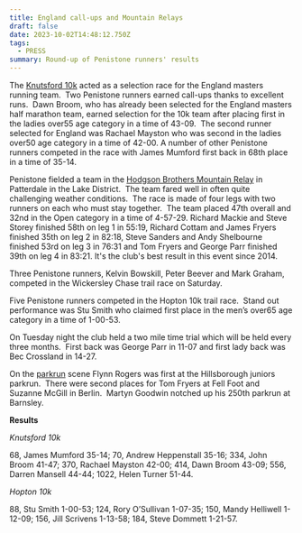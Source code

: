 ```yaml
---
title: England call-ups and Mountain Relays
draft: false
date: 2023-10-02T14:48:12.750Z
tags:
  - PRESS
summary: Round-up of Penistone runners' results
---
```

The [Knutsford 10k](https://run-northwest.niftyentries.com/Results/Barclays-Knutsford-10K-2023) acted as a selection race for the England masters running team.  Two Penistone runners earned call-ups thanks to excellent runs.  Dawn Broom, who has already been selected for the England masters half marathon team, earned selection for the 10k team after placing first in the ladies over55 age category in a time of 43-09.  The second runner selected for England was Rachael Mayston who was second in the ladies over50 age category in a time of 42-00. A number of other Penistone runners competed in the race with James Mumford first back in 68th place in a time of 35-14.

Penistone fielded a team in the [Hodgson Brothers Mountain Relay](https://hbmr.org.uk/) in Patterdale in the Lake District.  The team fared well in often quite challenging weather conditions.  The race is made of four legs with two runners on each who must stay together.  The team placed 47th overall and 32nd in the Open category in a time of 4-57-29. Richard Mackie and Steve Storey finished 58th on leg 1 in 55:19, Richard Cottam and James Fryers finished 35th on leg 2 in 82:18, Steve Sanders and Andy Shelbourne finished 53rd on leg 3 in 76:31 and Tom Fryers and George Parr finished 39th on leg 4 in 83:21.  It's the club's best result in this event since 2014.

Three Penistone runners, Kelvin Bowskill, Peter Beever and Mark Graham, competed in the Wickersley Chase trail race on Saturday.

Five Penistone runners competed in the Hopton 10k trail race.  Stand out performance was Stu Smith who claimed first place in the men’s over65 age category in a time of 1-00-53.

On Tuesday night the club held a two mile time trial which will be held every three months.  First back was George Parr in 11-07 and first lady back was Bec Crossland in 14-27.

On the [parkrun](https://results.pfrac.co.uk/parkrun-2023/latest) scene Flynn Rogers was first at the Hillsborough juniors parkrun.  There were second places for Tom Fryers at Fell Foot and Suzanne McGill in Berlin.  Martyn Goodwin notched up his 250th parkrun at Barnsley.

**Results**

*Knutsford 10k*

68, James Mumford 35-14; 70, Andrew Heppenstall 35-16; 334, John Broom 41-47; 370, Rachael Mayston 42-00; 414, Dawn Broom 43-09; 556, Darren Mansell 44-44; 1022, Helen Turner 51-44.

*Hopton 10k*

88, Stu Smith 1-00-53; 124, Rory O’Sullivan 1-07-35; 150, Mandy Helliwell 1-12-09; 156, Jill Scrivens 1-13-58; 184, Steve Dommett 1-21-57.